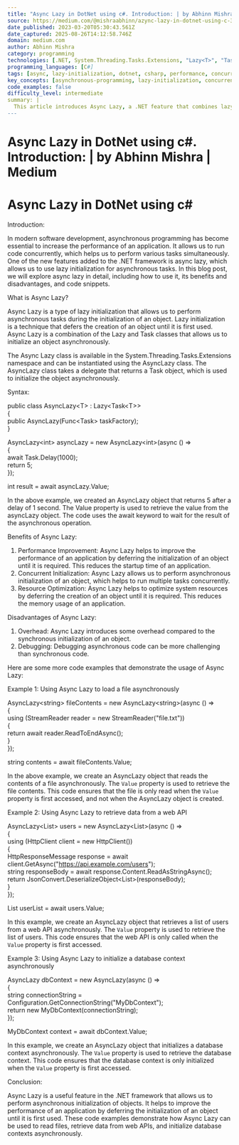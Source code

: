 ```yaml
---
title: "Async Lazy in DotNet using c#. Introduction: | by Abhinn Mishra | Medium"
source: https://medium.com/@mishraabhinn/azync-lazy-in-dotnet-using-c-38173d269733
date_published: 2023-03-20T05:30:43.561Z
date_captured: 2025-08-26T14:12:58.746Z
domain: medium.com
author: Abhinn Mishra
category: programming
technologies: [.NET, System.Threading.Tasks.Extensions, "Lazy<T>", "Task<T>", StreamReader, HttpClient, JsonConvert, MyDbContext]
programming_languages: [C#]
tags: [async, lazy-initialization, dotnet, csharp, performance, concurrency, asynchronous-programming, resource-management]
key_concepts: [asynchronous-programming, lazy-initialization, concurrency, performance-optimization, resource-optimization, task-based-asynchrony, deferred-execution]
code_examples: false
difficulty_level: intermediate
summary: |
  This article introduces Async Lazy, a .NET feature that combines lazy initialization with asynchronous tasks to enhance application performance. It explains how Async Lazy defers object creation until it's first used, enabling concurrent and asynchronous initialization of objects. The post covers its syntax, benefits such as improved performance and resource optimization, and discusses potential disadvantages like overhead and debugging complexity. Practical C# code examples illustrate its usage for tasks like asynchronously loading files, retrieving data from web APIs, and initializing database contexts.
---
```

# Async Lazy in DotNet using c#. Introduction: | by Abhinn Mishra | Medium

# Async Lazy in DotNet using c#

Introduction:

In modern software development, asynchronous programming has become essential to increase the performance of an application. It allows us to run code concurrently, which helps us to perform various tasks simultaneously. One of the new features added to the .NET framework is async lazy, which allows us to use lazy initialization for asynchronous tasks. In this blog post, we will explore async lazy in detail, including how to use it, its benefits and disadvantages, and code snippets.

What is Async Lazy?

Async Lazy is a type of lazy initialization that allows us to perform asynchronous tasks during the initialization of an object. Lazy initialization is a technique that defers the creation of an object until it is first used. Async Lazy is a combination of the Lazy and Task classes that allows us to initialize an object asynchronously.

The Async Lazy class is available in the System.Threading.Tasks.Extensions namespace and can be instantiated using the AsyncLazy<T> class. The AsyncLazy<T> class takes a delegate that returns a Task<T> object, which is used to initialize the object asynchronously.

Syntax:

public class AsyncLazy<T\> : Lazy<Task<T\>>  
{  
    public AsyncLazy(Func<Task<T>> taskFactory);  
}

AsyncLazy<int\> asyncLazy = new AsyncLazy<int\>(async () =>  
{  
    await Task.Delay(1000);  
    return 5;  
});  
  
int result = await asyncLazy.Value;

In the above example, we created an AsyncLazy<int> object that returns 5 after a delay of 1 second. The Value property is used to retrieve the value from the asyncLazy object. The code uses the await keyword to wait for the result of the asynchronous operation.

Benefits of Async Lazy:

1.  Performance Improvement: Async Lazy helps to improve the performance of an application by deferring the initialization of an object until it is required. This reduces the startup time of an application.
2.  Concurrent Initialization: Async Lazy allows us to perform asynchronous initialization of an object, which helps to run multiple tasks concurrently.
3.  Resource Optimization: Async Lazy helps to optimize system resources by deferring the creation of an object until it is required. This reduces the memory usage of an application.

Disadvantages of Async Lazy:

1.  Overhead: Async Lazy introduces some overhead compared to the synchronous initialization of an object.
2.  Debugging: Debugging asynchronous code can be more challenging than synchronous code.

Here are some more code examples that demonstrate the usage of Async Lazy:

Example 1: Using Async Lazy to load a file asynchronously

AsyncLazy<string\> fileContents = new AsyncLazy<string\>(async () =>  
{  
    using (StreamReader reader = new StreamReader("file.txt"))  
    {  
        return await reader.ReadToEndAsync();  
    }  
});  
  
string contents = await fileContents.Value;

In the above example, we create an AsyncLazy object that reads the contents of a file asynchronously. The `Value` property is used to retrieve the file contents. This code ensures that the file is only read when the `Value` property is first accessed, and not when the AsyncLazy object is created.

Example 2: Using Async Lazy to retrieve data from a web API

AsyncLazy<List<User>> users = new AsyncLazy<List<User>>(async () =>  
{  
    using (HttpClient client = new HttpClient())  
    {  
        HttpResponseMessage response = await client.GetAsync("https://api.example.com/users");  
        string responseBody = await response.Content.ReadAsStringAsync();  
        return JsonConvert.DeserializeObject<List<User>>(responseBody);  
    }  
});  
  
List<User> userList = await users.Value;

In this example, we create an AsyncLazy object that retrieves a list of users from a web API asynchronously. The `Value` property is used to retrieve the list of users. This code ensures that the web API is only called when the `Value` property is first accessed.

Example 3: Using Async Lazy to initialize a database context asynchronously

AsyncLazy<MyDbContext> dbContext = new AsyncLazy<MyDbContext>(async () =>  
{  
    string connectionString = Configuration.GetConnectionString("MyDbContext");  
    return new MyDbContext(connectionString);  
});  
  
MyDbContext context = await dbContext.Value;

In this example, we create an AsyncLazy object that initializes a database context asynchronously. The `Value` property is used to retrieve the database context. This code ensures that the database context is only initialized when the `Value` property is first accessed.

Conclusion:

Async Lazy is a useful feature in the .NET framework that allows us to perform asynchronous initialization of objects. It helps to improve the performance of an application by deferring the initialization of an object until it is first used. These code examples demonstrate how Async Lazy can be used to read files, retrieve data from web APIs, and initialize database contexts asynchronously.